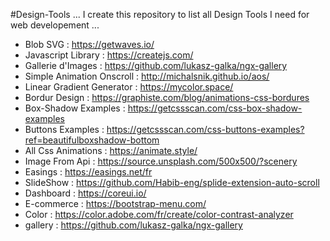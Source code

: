 #Design-Tools
...
I create this repository to list all Design Tools I need for web developement
...
- Blob SVG : https://getwaves.io/
- Javascript Library : https://createjs.com/
- Gallerie d'Images : https://github.com/lukasz-galka/ngx-gallery
- Simple Animation Onscroll : http://michalsnik.github.io/aos/
- Linear Gradient Generator : https://mycolor.space/
- Bordur Design : https://graphiste.com/blog/animations-css-bordures
- Box-Shadow Examples : https://getcssscan.com/css-box-shadow-examples
- Buttons Examples : https://getcssscan.com/css-buttons-examples?ref=beautifulboxshadow-bottom
- All Css Animations : https://animate.style/
- Image From Api : https://source.unsplash.com/500x500/?scenery 
- Easings : https://easings.net/fr
- SlideShow : https://github.com/Habib-eng/splide-extension-auto-scroll
- Dashboard : https://coreui.io/
- E-commerce : https://bootstrap-menu.com/
- Color : https://color.adobe.com/fr/create/color-contrast-analyzer
- gallery : https://github.com/lukasz-galka/ngx-gallery
